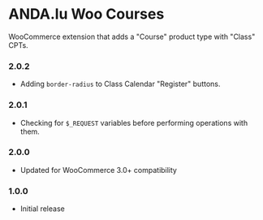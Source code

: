 # ANDA.lu Woo Courses

WooCommerce extension that adds a "Course" product type with "Class" CPTs.

### 2.0.2

- Adding `border-radius` to Class Calendar "Register" buttons.

### 2.0.1

- Checking for `$_REQUEST` variables before performing operations with them.

### 2.0.0

- Updated for WooCommerce 3.0+ compatibility

### 1.0.0

- Initial release